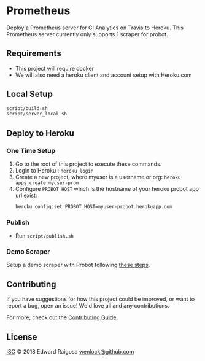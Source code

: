 # Prometheus

Deploy a Prometheus server for CI Analytics on Travis to Heroku. This Prometheus
server currently only supports 1 scraper for probot.

## Requirements
- This project will require docker
- We will also need a heroku client and account setup with Heroku.com

## Local Setup

```sh
script/build.sh
script/server_local.sh
```

## Deploy to Heroku

### One Time Setup
1. Go to the root of this project to execute these commands.
1. Login to Heroku : `heroku login`
1. Create a new project, where myuser is a username or org: `heroku apps:create myuser-prom`
1. Configure `PROBOT_HOST` which is the hostname of your heroku probot app url exist:
   ```sh
   heroku config:set PROBOT_HOST=myuser-probot.herokuapp.com
   ```

### Publish
- Run `script/publish.sh`

### Demo Scraper

Setup a demo scraper with Probot following [these steps](WEB1066-probot-prom.md).

## Contributing

If you have suggestions for how this project could be improved, or want to report a bug, open an issue! We'd love all and any contributions.

For more, check out the [Contributing Guide](CONTRIBUTING.md).

## License

[ISC](LICENSE) © 2018 Edward Raigosa <wenlock@github.com>
